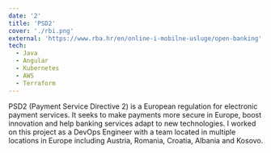 ```yaml
---
date: '2'
title: 'PSD2'
cover: './rbi.png'
external: 'https://www.rba.hr/en/online-i-mobilne-usluge/open-banking'
tech:
  - Java
  - Angular
  - Kubernetes
  - AWS
  - Terraform
---
```


PSD2 (Payment Service Directive 2) is a European regulation for electronic payment services. It seeks to make payments more secure in Europe, boost innovation and help banking services adapt to new technologies. I worked on this project as a DevOps Engineer with a team located in multiple locations in Europe including Austria, Romania, Croatia, Albania and Kosovo.
